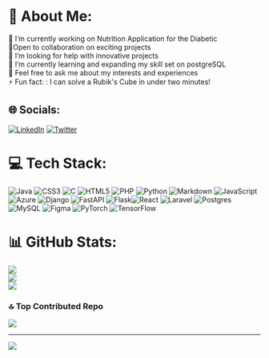 # 🚀 About Me:
🔭 I’m currently working on Nutrition Application for the Diabetic<br>👯Open to collaboration on exciting projects<br>🤝 I’m looking for help with innovative projects<br>🌱 I’m currently learning and expanding my skill set on postgreSQL<br>💬 Feel free to ask me about my interests and experiences<br>⚡ Fun fact: : I can solve a Rubik's Cube in under two minutes!


## 🌐 Socials:
[![LinkedIn](https://img.shields.io/badge/LinkedIn-%230077B5.svg?logo=linkedin&logoColor=white)](https://linkedin.com/in/https://www.linkedin.com/in/kimutaibrian) [![Twitter](https://img.shields.io/badge/Twitter-%231DA1F2.svg?logo=Twitter&logoColor=white)](https://twitter.com/@Brian_kim101) 

# 💻 Tech Stack:
![Java](https://img.shields.io/badge/java-%23ED8B00.svg?style=flat&logo=java&logoColor=white) ![CSS3](https://img.shields.io/badge/css3-%231572B6.svg?style=flat&logo=css3&logoColor=white) ![C](https://img.shields.io/badge/c-%2300599C.svg?style=flat&logo=c&logoColor=white) ![HTML5](https://img.shields.io/badge/html5-%23E34F26.svg?style=flat&logo=html5&logoColor=white) ![PHP](https://img.shields.io/badge/php-%23777BB4.svg?style=flat&logo=php&logoColor=white) ![Python](https://img.shields.io/badge/python-3670A0?style=flat&logo=python&logoColor=ffdd54) ![Markdown](https://img.shields.io/badge/markdown-%23000000.svg?style=flat&logo=markdown&logoColor=white) ![JavaScript](https://img.shields.io/badge/javascript-%23323330.svg?style=flat&logo=javascript&logoColor=%23F7DF1E) ![Azure](https://img.shields.io/badge/azure-%230072C6.svg?style=flat&logo=azure-devops&logoColor=white) ![Django](https://img.shields.io/badge/django-%23092E20.svg?style=flat&logo=django&logoColor=white) ![FastAPI](https://img.shields.io/badge/FastAPI-005571?style=flat&logo=fastapi) ![Flask](https://img.shields.io/badge/flask-%23000.svg?style=flat&logo=flask&logoColor=white)![React](https://img.shields.io/badge/react-%2320232a.svg?style=flat&logo=react&logoColor=%2361DAFB) ![Laravel](https://img.shields.io/badge/laravel-%23FF2D20.svg?style=flat&logo=laravel&logoColor=white) ![Postgres](https://img.shields.io/badge/postgres-%23316192.svg?style=flat&logo=postgresql&logoColor=white) ![MySQL](https://img.shields.io/badge/mysql-%2300f.svg?style=flat&logo=mysql&logoColor=white) 	![Figma](https://img.shields.io/badge/figma-%23F24E1E.svg?style=flat&logo=figma&logoColor=white) ![PyTorch](https://img.shields.io/badge/PyTorch-%23EE4C2C.svg?style=flat&logo=PyTorch&logoColor=white) ![TensorFlow](https://img.shields.io/badge/TensorFlow-%23FF6F00.svg?style=flat&logo=TensorFlow&logoColor=white)
# 📊 GitHub Stats:
![](https://github-readme-stats.vercel.app/api?username=Briankim254&theme=city_light&hide_border=true&include_all_commits=true&count_private=true)<br/>
![](https://github-readme-streak-stats.herokuapp.com/?user=Briankim254&theme=city_light&hide_border=true)<br/>
![](https://github-readme-stats.vercel.app/api/top-langs/?username=Briankim254&theme=city_light&hide_border=true&include_all_commits=true&count_private=true&layout=compact)


### 🔝 Top Contributed Repo
![](https://github-contributor-stats.vercel.app/api?username=Briankim254&limit=5&theme=dark&combine_all_yearly_contributions=true)

---
[![](https://visitcount.itsvg.in/api?id=Briankim254&icon=3&color=0)](https://visitcount.itsvg.in)

<!-- Proudly created with GPRM ( https://gprm.itsvg.in ) -->
